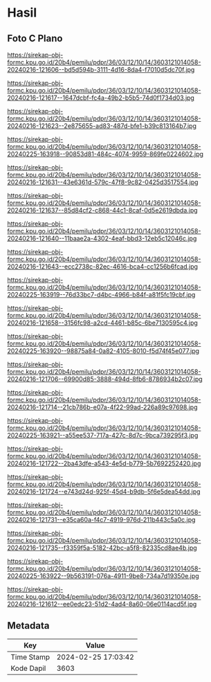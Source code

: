 # Hasil

## Foto C Plano

https://sirekap-obj-formc.kpu.go.id/20b4/pemilu/pdpr/36/03/12/10/14/3603121014058-20240216-121606--bd5d594b-3111-4d16-8da4-f7010d5dc70f.jpg

https://sirekap-obj-formc.kpu.go.id/20b4/pemilu/pdpr/36/03/12/10/14/3603121014058-20240216-121617--1647dcbf-fc4a-49b2-b5b5-74d0f1734d03.jpg

https://sirekap-obj-formc.kpu.go.id/20b4/pemilu/pdpr/36/03/12/10/14/3603121014058-20240216-121623--2e875655-ad83-487d-bfe1-b39c813164b7.jpg

https://sirekap-obj-formc.kpu.go.id/20b4/pemilu/pdpr/36/03/12/10/14/3603121014058-20240225-163918--90853d81-484c-4074-9959-869fe0224602.jpg

https://sirekap-obj-formc.kpu.go.id/20b4/pemilu/pdpr/36/03/12/10/14/3603121014058-20240216-121631--43e6361d-579c-47f8-9c82-0425d3517554.jpg

https://sirekap-obj-formc.kpu.go.id/20b4/pemilu/pdpr/36/03/12/10/14/3603121014058-20240216-121637--85d84cf2-c868-44c1-8caf-0d5e2619dbda.jpg

https://sirekap-obj-formc.kpu.go.id/20b4/pemilu/pdpr/36/03/12/10/14/3603121014058-20240216-121640--11baae2a-4302-4eaf-bbd3-12eb5c12046c.jpg

https://sirekap-obj-formc.kpu.go.id/20b4/pemilu/pdpr/36/03/12/10/14/3603121014058-20240216-121643--ecc2738c-82ec-4616-bca4-cc1256b6fcad.jpg

https://sirekap-obj-formc.kpu.go.id/20b4/pemilu/pdpr/36/03/12/10/14/3603121014058-20240225-163919--76d33bc7-d4bc-4966-b84f-a81f5fc19cbf.jpg

https://sirekap-obj-formc.kpu.go.id/20b4/pemilu/pdpr/36/03/12/10/14/3603121014058-20240216-121658--3156fc98-a2cd-4461-b85c-6be7130595c4.jpg

https://sirekap-obj-formc.kpu.go.id/20b4/pemilu/pdpr/36/03/12/10/14/3603121014058-20240225-163920--98875a84-0a82-4105-8010-f5d74f45e077.jpg

https://sirekap-obj-formc.kpu.go.id/20b4/pemilu/pdpr/36/03/12/10/14/3603121014058-20240216-121706--69900d85-3888-494d-8fb6-8786934b2c07.jpg

https://sirekap-obj-formc.kpu.go.id/20b4/pemilu/pdpr/36/03/12/10/14/3603121014058-20240216-121714--21cb786b-e07a-4f22-99ad-226a89c97698.jpg

https://sirekap-obj-formc.kpu.go.id/20b4/pemilu/pdpr/36/03/12/10/14/3603121014058-20240225-163921--a55ee537-717a-427c-8d7c-9bca739295f3.jpg

https://sirekap-obj-formc.kpu.go.id/20b4/pemilu/pdpr/36/03/12/10/14/3603121014058-20240216-121722--2ba43dfe-a543-4e5d-b779-5b7692252420.jpg

https://sirekap-obj-formc.kpu.go.id/20b4/pemilu/pdpr/36/03/12/10/14/3603121014058-20240216-121724--e743d24d-925f-45d4-b9db-5f6e5dea54dd.jpg

https://sirekap-obj-formc.kpu.go.id/20b4/pemilu/pdpr/36/03/12/10/14/3603121014058-20240216-121731--e35ca60a-f4c7-4919-976d-211b443c5a0c.jpg

https://sirekap-obj-formc.kpu.go.id/20b4/pemilu/pdpr/36/03/12/10/14/3603121014058-20240216-121735--f3359f5a-5182-42bc-a5f8-82335cd8ae4b.jpg

https://sirekap-obj-formc.kpu.go.id/20b4/pemilu/pdpr/36/03/12/10/14/3603121014058-20240225-163922--9b563191-076a-4911-9be8-734a7d19350e.jpg

https://sirekap-obj-formc.kpu.go.id/20b4/pemilu/pdpr/36/03/12/10/14/3603121014058-20240216-121612--ee0edc23-51d2-4ad4-8a60-06e0114acd5f.jpg


## Metadata

| Key        | Value               |
| ---------- | ------------------- |
| Time Stamp | 2024-02-25 17:03:42 |
| Kode Dapil | 3603                |



